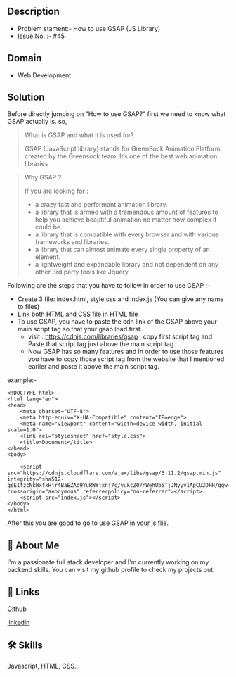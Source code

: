## Description

- Problem stament:- How to use GSAP (JS Library) 
- Issue No. :- #45

## Domain
- Web Development

## Solution

Before directly jumping on "How to use GSAP?" first we need to know what GSAP actually is. so,

> What is GSAP and what it is used for?
> 
> GSAP (JavaScript library) stands for GreenSock Animation Platform, created by the Greensock team. It’s one of the best web animation libraries 


>Why GSAP ?
>
> If you are looking for :
> 
> - a crazy fast and performant animation library.
> - a library that is armed with a tremendous amount of features to help you achieve beautiful animation no matter how complex it could be.
> - a library that is compatible with every browser and with various frameworks and libraries.
> - a library that can almost animate every single property of an element.
> - a lightweight and expandable library and not dependent on any other 3rd party tools like Jquery.
> 
Following are the steps that you have to follow in order to use GSAP :-

- Create 3 file: index.html, style.css and index.js (You can give any name to files)
- Link both HTML and CSS file in HTML file
- To use GSAP, you have to paste the cdn link of the GSAP above your main script tag so that your gsap load first.
  - visit : https://cdnjs.com/libraries/gsap , copy first script tag and Paste that script tag just above the main script tag.
  - Now GSAP has so many features and in order to use those features you have to copy those script tag from the website that I mentioned earlier and paste it above the main script tag.

example:- 
``` 
<!DOCTYPE html>
<html lang="en">
<head>
    <meta charset="UTF-8">
    <meta http-equiv="X-UA-Compatible" content="IE=edge">
    <meta name="viewport" content="width=device-width, initial-scale=1.0">
    <link rel="stylesheet" href="style.css">
    <title>Document</title>
</head>
<body>
    
    <script src="https://cdnjs.cloudflare.com/ajax/libs/gsap/3.11.2/gsap.min.js" integrity="sha512-gsEItzcNkWxfxHjr4BaEZAd9YuRWYjxnj7c/yukcZ0/nWehUb5TjJNyyv1ApCU2DFH/qgw+stFZHPOKnoQnIuQ==" crossorigin="anonymous" referrerpolicy="no-referrer"></script>
    <script src="index.js"></script>
</body>
</html> 
```

After this you are good to go to use GSAP in your js flie.



## 🚀 About Me
I'm a passionate full stack developer and I'm currently working on my backend skills. You can visit my github profile to check my projects out.


## 🔗 Links
[Github](https://github.com/xx-abhijeet-xx)

[linkedin](https://www.linkedin.com/in/abhijeet-verma-the-dragon-sin-of-wrath/)


## 🛠 Skills
Javascript, HTML, CSS...

